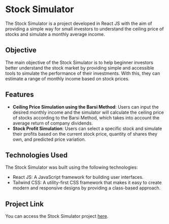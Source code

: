 # Stock Simulator

The Stock Simulator is a project developed in React JS with the aim of providing a simple way for small investors to understand the ceiling price of stocks and simulate a monthly average income.

## Objective

The main objective of the Stock Simulator is to help beginner investors better understand the stock market by providing simple and accessible tools to simulate the performance of their investments. With this, they can estimate a range of monthly income based on stock prices.

## Features

- **Ceiling Price Simulation using the Barsi Method**: Users can input the desired monthly income and the simulator will calculate the ceiling price of stocks according to the Barsi Method, which takes into account the average return of company dividends.
- **Stock Profit Simulation**: Users can select a specific stock and simulate their profits based on the current stock price, quantity of shares they own, and predicted price variation.

## Technologies Used

The Stock Simulator was built using the following technologies:

- React JS: A JavaScript framework for building user interfaces.
- Tailwind CSS: A utility-first CSS framework that makes it easy to create modern and responsive designs by providing a class-based approach.

## Project Link

You can access the Stock Simulator project [here](https://matheuschiodi.github.io/Stock-Simulator/).
